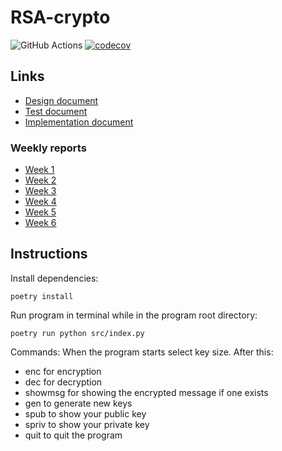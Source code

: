 # RSA-crypto
![GitHub Actions](https://github.com/oskrsjlnd/RSA-crypto/workflows/CI/badge.svg) [![codecov](https://codecov.io/gh/oskrsjlnd/RSA-crypto/branch/main/graph/badge.svg?token=KGXKLCTU0Q)](https://codecov.io/gh/oskrsjlnd/RSA-crypto)
## Links
- [Design document](https://github.com/oskrsjlnd/RSA-crypto/blob/main/documentation/design_document.md)
- [Test document](https://github.com/oskrsjlnd/RSA-crypto/blob/main/documentation/test_document.md)
- [Implementation document](https://github.com/oskrsjlnd/RSA-crypto/blob/main/documentation/implementation_document.md)
### Weekly reports
- [Week 1](https://github.com/oskrsjlnd/RSA-crypto/blob/main/documentation/week1.md)
- [Week 2](https://github.com/oskrsjlnd/RSA-crypto/blob/main/documentation/week2.md)
- [Week 3](https://github.com/oskrsjlnd/RSA-crypto/blob/main/documentation/week3.md)
- [Week 4](https://github.com/oskrsjlnd/RSA-crypto/blob/main/documentation/week4.md)
- [Week 5](https://github.com/oskrsjlnd/RSA-crypto/blob/main/documentation/week5.md)
- [Week 6](https://github.com/oskrsjlnd/RSA-crypto/blob/main/documentation/week6.md)
## Instructions
Install dependencies:
```
poetry install
```
Run program in terminal while in the program root directory:
```
poetry run python src/index.py
```
Commands:
When the program starts select key size. After this:
- enc for encryption
- dec for decryption
- showmsg for showing the encrypted message if one exists
- gen to generate new keys
- spub to show your public key
- spriv to show your private key
- quit to quit the program
